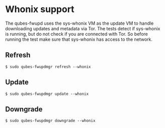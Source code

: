 # Whonix support

The qubes-fwupd uses the sys-whonix VM as the update VM to handle downloading
updates and metadata via Tor. The tests detect if sys-whonix is running, but
do not check if you are connected with Tor. So before running the test make sure
that sys-whonix has access to the network.

## Refresh

```
$ sudo qubes-fwupdmgr refresh --whonix
```

## Update

```
$ sudo qubes-fwupdmgr update --whonix
```

## Downgrade

```
$ sudo qubes-fwupdmgr downgrade --whonix
```
